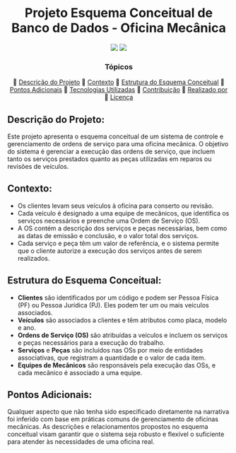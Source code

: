 <h1 align="center">Projeto Esquema Conceitual de Banco de Dados - Oficina Mecânica</h1>

<p align="center">
    <img src="http://img.shields.io/static/v1?label=STATUS&message=EM%20ANDAMENTO&color=yellow&style=for-the-badge"/>
    <img src="http://img.shields.io/static/v1?label=License&message=MIT&color=green&style=for-the-badge"/>
</p>

<div align="center">

### Tópicos

:small_blue_diamond: [Descrição do Projeto](#descrição-do-projeto)
:small_blue_diamond: [Contexto](#contexto)
:small_blue_diamond: [Estrutura do Esquema Conceitual](#estrutura-do-esquema-conceitual)
:small_blue_diamond: [Pontos Adicionais](#pontos-adicionais)
:small_blue_diamond: [Tecnologias Utilizadas](#tecnologias-utilizadas)
:small_blue_diamond: [Contribuição](#contribuição)
:small_blue_diamond: [Realizado por](#realizado-por)
:small_blue_diamond: [Licença](#licença)

</div>

## Descrição do Projeto:

Este projeto apresenta o esquema conceitual de um sistema de controle e gerenciamento de ordens de serviço para uma oficina mecânica. O objetivo do sistema é gerenciar a execução das ordens de serviço, que incluem tanto os serviços prestados quanto as peças utilizadas em reparos ou revisões de veículos.

## Contexto:

* Os clientes levam seus veículos à oficina para conserto ou revisão.
* Cada veículo é designado a uma equipe de mecânicos, que identifica os serviços necessários e preenche uma Ordem de Serviço (OS).
* A OS contém a descrição dos serviços e peças necessárias, bem como as datas de emissão e conclusão, e o valor total dos serviços.
* Cada serviço e peça têm um valor de referência, e o sistema permite que o cliente autorize a execução dos serviços antes de serem realizados.

## Estrutura do Esquema Conceitual:

* **Clientes** são identificados por um código e podem ser Pessoa Física (PF) ou Pessoa Jurídica (PJ). Eles podem ter um ou mais veículos associados.
* **Veículos** são associados a clientes e têm atributos como placa, modelo e ano.
* **Ordens de Serviço (OS)** são atribuídas a veículos e incluem os serviços e peças necessários para a execução do trabalho.
* **Serviços** e **Peças** são incluídos nas OSs por meio de entidades associativas, que registram a quantidade e o valor de cada item.
* **Equipes de Mecânicos** são responsáveis pela execução das OSs, e cada mecânico é associado a uma equipe.

## Pontos Adicionais:

Qualquer aspecto que não tenha sido especificado diretamente na narrativa foi inferido com base em práticas comuns de gerenciamento de oficinas mecânicas. As descrições e relacionamentos propostos no esquema conceitual visam garantir que o sistema seja robusto e flexível o suficiente para atender às necessidades de uma oficina real.
